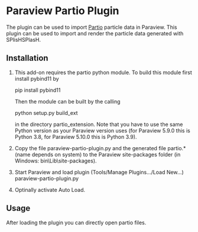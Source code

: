 # Paraview Partio Plugin

The plugin can be used to import [Partio](https://www.disneyanimation.com/technology/partio.html)  particle data in Paraview. This plugin can be used to import and render the particle data generated with SPlisHSPlasH.

## Installation

1. This add-on requires the partio python module. To build this module first install pybind11 by 
	
   	pip install pybind11

   Then the module can be built by the calling

   	python setup.py build_ext

   in the directory partio_extension. Note that you have to use the same Python version as your Paraview version uses (for Paraview 5.9.0 this is Python 3.8, for Paraview 5.10.0 this is Python 3.9).

3. Copy the file paraview-partio-plugin.py and the generated file partio.* (name depends on system) to the Paraview site-packages folder (in Windows: bin\Lib\site-packages).

4. Start Paraview and load plugin (Tools/Manage Plugins.../Load New...) paraview-partio-plugin.py

4. Optinally activate Auto Load.

## Usage

After loading the plugin you can directly open partio files.
